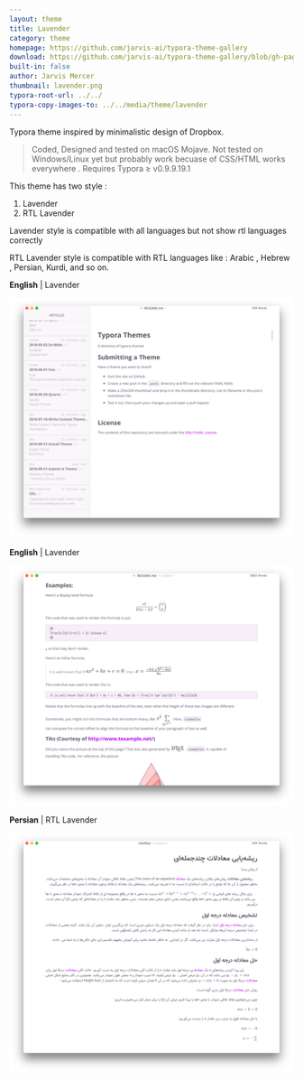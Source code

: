 ```yaml
---
layout: theme
title: Lavender 
category: theme
homepage: https://github.com/jarvis-ai/typora-theme-gallery
download: https://github.com/jarvis-ai/typora-theme-gallery/blob/gh-pages/media/theme/lavender/lavender.zip?raw=true
built-in: false
author: Jarvis Mercer
thumbnail: lavender.png
typora-root-url: ../../
typora-copy-images-to: ../../media/theme/lavender
---
```


Typora theme inspired by minimalistic design of Dropbox.

> Coded, Designed and tested on macOS Mojave. Not tested on Windows/Linux yet but probably work becuase of CSS/HTML works everywhere . 
> Requires Typora ≥ v0.9.9.19.1

This theme has two style :

1. Lavender
2. RTL Lavender



Lavender style is compatible with all languages but not show rtl languages correctly

RTL Lavender style is compatible with RTL languages like : Arabic , Hebrew , Persian, Kurdi, and so on.



**English** | Lavender

![1](/media/theme/lavender/1.png)

**English** | Lavender

![2](/media/theme/lavender/2.png)

**Persian** | RTL Lavender

![3](/media/theme/lavender/3.png)
